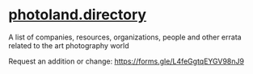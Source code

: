 # [photoland.directory](https://photoland.directory)

A list of companies, resources, organizations, people and other errata related to the art photography world

Request an addition or change: https://forms.gle/L4feGgtqEYGV98nJ9
